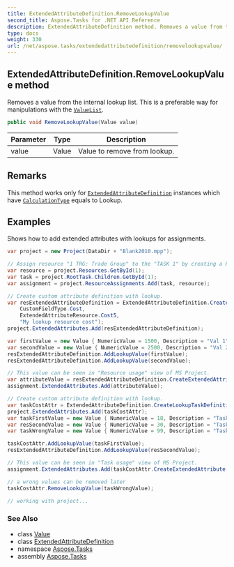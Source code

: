 ```yaml
---
title: ExtendedAttributeDefinition.RemoveLookupValue
second_title: Aspose.Tasks for .NET API Reference
description: ExtendedAttributeDefinition method. Removes a value from the internal lookup list. This is a preferable way for manipulations with the ValueList
type: docs
weight: 330
url: /net/aspose.tasks/extendedattributedefinition/removelookupvalue/
---
```

## ExtendedAttributeDefinition.RemoveLookupValue method

Removes a value from the internal lookup list. This is a preferable way for manipulations with the [`ValueList`](../valuelist/).

```csharp
public void RemoveLookupValue(Value value)
```

| Parameter | Type | Description |
| --- | --- | --- |
| value | Value | Value to remove from lookup. |

## Remarks

This method works only for [`ExtendedAttributeDefinition`](../) instances which have [`CalculationType`](../calculationtype/) equals to Lookup.

## Examples

Shows how to add extended attributes with lookups for assignments.

```csharp
var project = new Project(DataDir + "Blank2010.mpp");

// Assign resource "1 TRG: Trade Group" to the "TASK 1" by creating a ResourceAssignment object.
var resource = project.Resources.GetById(1);
var task = project.RootTask.Children.GetById(1);
var assignment = project.ResourceAssignments.Add(task, resource);

// Create custom attribute definition with lookup.
var resExtendedAttributeDefinition = ExtendedAttributeDefinition.CreateLookupResourceDefinition(
    CustomFieldType.Cost,
    ExtendedAttributeResource.Cost5,
    "My lookup resource cost");
project.ExtendedAttributes.Add(resExtendedAttributeDefinition);

var firstValue = new Value { NumericValue = 1500, Description = "Val 1", Id = 1, Val = "1500" };
var secondValue = new Value { NumericValue = 2500, Description = "Val 2", Id = 2 };
resExtendedAttributeDefinition.AddLookupValue(firstValue);
resExtendedAttributeDefinition.AddLookupValue(secondValue);

// This value can be seen in "Resource usage" view of MS Project.
var attributeValue = resExtendedAttributeDefinition.CreateExtendedAttribute(firstValue);
assignment.ExtendedAttributes.Add(attributeValue);

// Create custom attribute definition with lookup.
var taskCostAttr = ExtendedAttributeDefinition.CreateLookupTaskDefinition(CustomFieldType.Cost, ExtendedAttributeTask.Cost4, "My lookup task cost");
project.ExtendedAttributes.Add(taskCostAttr);
var taskFirstValue = new Value { NumericValue = 18, Description = "Task val 1", Id = 3, Val = "18" };
var resSecondValue = new Value { NumericValue = 30, Description = "Task val 2", Id = 4 };
var taskWrongValue = new Value { NumericValue = 99, Description = "Task val Wrong", Id = 5, Val = "18" };

taskCostAttr.AddLookupValue(taskFirstValue);
resExtendedAttributeDefinition.AddLookupValue(resSecondValue);

// This value can be seen in "Task usage" view of MS Project.
assignment.ExtendedAttributes.Add(taskCostAttr.CreateExtendedAttribute(taskFirstValue));

// a wrong values can be removed later
taskCostAttr.RemoveLookupValue(taskWrongValue);

// working with project...
```

### See Also

* class [Value](../../value/)
* class [ExtendedAttributeDefinition](../)
* namespace [Aspose.Tasks](../../extendedattributedefinition/)
* assembly [Aspose.Tasks](../../../)


